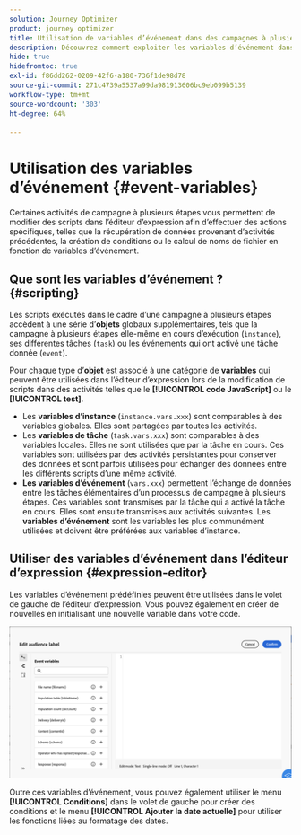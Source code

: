 ```yaml
---
solution: Journey Optimizer
product: journey optimizer
title: Utilisation de variables d’événement dans des campagnes à plusieurs étapes
description: Découvrez comment exploiter les variables d’événement dans vos campagnes à plusieurs étapes
hide: true
hidefromtoc: true
exl-id: f86dd262-0209-42f6-a180-736f1de98d78
source-git-commit: 271c4739a5537a99da981913606bc9eb099b5139
workflow-type: tm+mt
source-wordcount: '303'
ht-degree: 64%

---
```


# Utilisation des variables d’événement {#event-variables}

Certaines activités de campagne à plusieurs étapes vous permettent de modifier des scripts dans l’éditeur d’expression afin d’effectuer des actions spécifiques, telles que la récupération de données provenant d’activités précédentes, la création de conditions ou le calcul de noms de fichier en fonction de variables d’événement.

## Que sont les variables d’événement ? {#scripting}

Les scripts exécutés dans le cadre d’une campagne à plusieurs étapes accèdent à une série d’**objets** globaux supplémentaires, tels que la campagne à plusieurs étapes elle-même en cours d’exécution (`ìnstance`), ses différentes tâches (`task`) ou les événements qui ont activé une tâche donnée (`event`).

Pour chaque type d’**objet** est associé à une catégorie de **variables** qui peuvent être utilisées dans l’éditeur d’expression lors de la modification de scripts dans des activités telles que le **[!UICONTROL code JavaScript]** ou le **[!UICONTROL test]**.

* Les **variables d’instance** (`instance.vars.xxx`) sont comparables à des variables globales. Elles sont partagées par toutes les activités.
* Les **variables de tâche** (`task.vars.xxx`) sont comparables à des variables locales. Elles ne sont utilisées que par la tâche en cours. Ces variables sont utilisées par des activités persistantes pour conserver des données et sont parfois utilisées pour échanger des données entre les différents scripts d’une même activité.
* **Les variables d’événement** (`vars.xxx`) permettent l’échange de données entre les tâches élémentaires d’un processus de campagne à plusieurs étapes. Ces variables sont transmises par la tâche qui a activé la tâche en cours. Elles sont ensuite transmises aux activités suivantes. Les **variables d’événement** sont les variables les plus communément utilisées et doivent être préférées aux variables d’instance.

## Utiliser des variables d’événement dans l’éditeur d’expression {#expression-editor}

Les variables d’événement prédéfinies peuvent être utilisées dans le volet de gauche de l’éditeur d’expression. Vous pouvez également en créer de nouvelles en initialisant une nouvelle variable dans votre code.

![](assets/event-variables.png)

Outre ces variables d’événement, vous pouvez également utiliser le menu **[!UICONTROL Conditions]** dans le volet de gauche pour créer des conditions et le menu **[!UICONTROL Ajouter la date actuelle]** pour utiliser les fonctions liées au formatage des dates.

